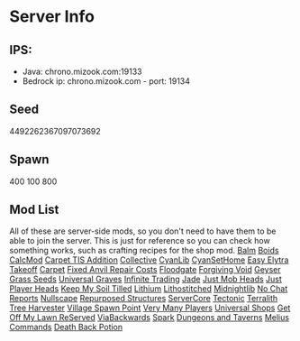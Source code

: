 # Server Info
## IPS:
 - Java: chrono.mizook.com:19133
 - Bedrock ip: chrono.mizook.com - port: 19134
## Seed
4492262367097073692
## Spawn
400 100 800
## Mod List
All of these are server-side mods, so you don't need to have them to be able to join the server. This is just for reference so you can check how something works, such as crafting recipes for the shop mod.
[Balm](https://modrinth.com/mod/balm)
[Boids](https://modrinth.com/mod/boids)
[CalcMod](https://modrinth.com/plugin/calcmod)
[Carpet TIS Addition](https://modrinth.com/mod/carpet-tis-addition)
[Collective](https://modrinth.com/mod/collective)
[CyanLib](https://modrinth.com/mod/cyanlib)
[CyanSetHome](https://modrinth.com/mod/cyansethome)
[Easy Elytra Takeoff](https://modrinth.com/mod/easy-elytra-takeoff)
[Carpet](https://modrinth.com/mod/carpet)
[Fixed Anvil Repair Costs](https://modrinth.com/mod/fixed-anvil-repair-cost)
[Floodgate](https://modrinth.com/mod/floodgate)
[Forgiving Void](https://modrinth.com/mod/forgiving-void)
[Geyser](https://modrinth.com/plugin/geyser)
[Grass Seeds](https://modrinth.com/mod/grass-seeds)
[Universal Graves](https://modrinth.com/mod/universal-graves)
[Infinite Trading](https://modrinth.com/mod/infinite-trading)
[Jade](https://modrinth.com/mod/jade)
[Just Mob Heads](https://modrinth.com/mod/just-mob-heads)
[Just Player Heads](https://modrinth.com/mod/just-player-heads)
[Keep My Soil Tilled](https://modrinth.com/mod/keep-my-soil-tilled)
[Lithium](https://modrinth.com/mod/lithium)
[Lithostitched](https://modrinth.com/mod/lithostitched)
[Midnightlib](https://modrinth.com/mod/midnightlib)
[No Chat Reports](https://modrinth.com/mod/no-chat-reports)
[Nullscape](https://modrinth.com/datapack/nullscape)
[Repurposed Structures](https://modrinth.com/mod/repurposed-structures-fabric)
[ServerCore](https://modrinth.com/mod/servercore)
[Tectonic](https://modrinth.com/datapack/tectonic)
[Terralith](https://modrinth.com/datapack/terralith)
[Tree Harvester](https://modrinth.com/mod/tree-harvester)
[Village Spawn Point](https://modrinth.com/mod/village-spawn-point)
[Very Many Players](https://modrinth.com/mod/vmp-fabric)
[Universal Shops](https://modrinth.com/mod/universal-shops)
[Get Off My Lawn ReServed](https://modrinth.com/mod/goml-reserved)
[ViaBackwards](https://modrinth.com/plugin/viabackwards)
[Spark](https://modrinth.com/mod/spark)
[Dungeons and Taverns](https://modrinth.com/datapack/dungeons-and-taverns)
[Melius Commands](https://modrinth.com/mod/melius-commands)
[Death Back Potion](https://modrinth.com/datapack/death-back-potion)